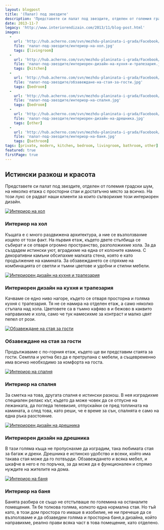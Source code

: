 ```yaml
---
layout: blogpost
title: '(Палат) под звездите'
description: 'Представете си палат под звездите, отделен от големия градски шум, на няколко етажа с просторни стаи и достатъчно място за всичко. На този лукс се радват наши клиенти за които сътворихме този интериорен дизайн.'
date: 2013-11-7
legacy: 'http://www.interiorendizain.com/2013/11/blog-post.html'
images:
  -
    url: 'http://hub.acherno.com/svn/mezhdu-planinata-i-grada/Facebook/01-h_f.jpg'
    file: 'палат-под-звездите/интериор-на-хол.jpg'
    tags: [livingroom]
  -
    url: 'http://hub.acherno.com/svn/mezhdu-planinata-i-grada/Facebook/05-h_f.jpg'
    file: 'палат-под-звездите/интериорен-дизайн-на-кухня-и-трапезария.jpg'
    tags: [kitchen]
  -
    url: 'http://hub.acherno.com/svn/mezhdu-planinata-i-grada/Facebook/22-g_f.jpg'
    file: 'палат-под-звездите/обзавеждане-на-стая-за-гости.jpg'
    tags: [bedroom]
  -
    url: 'http://hub.acherno.com/svn/mezhdu-planinata-i-grada/Facebook/36-s_f.jpg'
    file: 'палат-под-звездите/интериор-на-спалня.jpg'
    tags: [bedroom]
  -
    url: 'http://hub.acherno.com/svn/mezhdu-planinata-i-grada/Facebook/26.1-d.jpg'
    file: 'палат-под-звездите/интериорен-дизайн-на-дрешника.jpg'
    tags: [other]
  - 
    url: 'http://hub.acherno.com/svn/mezhdu-planinata-i-grada/Facebook/38.11-b.jpg'
    file: 'палат-под-звездите/интериор-на-баня.jpg'
    tags: [bathroom]
tags: [private, modern, kitchen, bedroom, livingroom, bathroom, other]
featured: true
firstPage: true
---
```

## **Истински разкош** и **красота**
Представете си палат под звездите, отделен от големия градски шум, на няколко етажа с просторни стаи и достатъчно място за всичко. На този лукс се радват наши клиенти за които сътворихме този интериорен дизайн.

[![Интериор на хол](палат-под-звездите/интериор-на-хол.jpg)](http://acherno.bg/интериорен-дизайн/къща/между-планината-и-града/интериорен-дизайн.html)
### Интериор на **хол**

Къщата е с много раздвижена архитектура, а ние се възползвахме изцяло от този факт. На първия етаж, където двете стълбища се събират и се отваря огромно пространство, разположихме хола. За да създадем истински уют, вградихме на една от колоните камина. С декоративни камъни обсипахме малката стена, която е като продължение на камината. За обзавеждането се спряхме на комбинацията от светли и тъмни цветове и удобни и стилни мебели.

[![Интериорен дизайн на кухня и трапезария](палат-под-звездите/интериорен-дизайн-на-кухня-и-трапезария.jpg)](http://acherno.bg/интериорен-дизайн/къща/между-планината-и-града/интериорен-дизайн.html)
### Интериорен дизайн на **кухня и трапезария**

Качваме се едно ниво нагоре, където се отваря просторна и голяма кухня с трапезария. Тя не се намира на отделен етаж, а само няколко стъпала над хола. Цветовете са в тъмно кафяво в и бежово в каквито направихме и хола, само че тук намесихме за контраст и малко цвят пепел от рози.

[![Обзавеждане на стая за гости](палат-под-звездите/обзавеждане-на-стая-за-гости.jpg)](http://acherno.bg/интериорен-дизайн/къща/между-планината-и-града/интериорен-дизайн.html)
### Обзавеждане на **стая за гости**

Продължаваме с по-горния етаж, където ще ви представим стаята за гости. Семпла и уютна без да е претрупана с мебели, а същевременно има всичко необходимо за комфорта на госта.

[![Интериор на спалня](палат-под-звездите/интериор-на-спалня.jpg)](http://acherno.bg/интериорен-дизайн/къща/между-планината-и-града/интериорен-дизайн.html)
### Интериор на **спалня**

За сметка на това, другата спалня е истински разкош. В нея изградихме специален релакс кът, където да може човек да се отпусне на лежанката, да погледа телевизия, отпускайки се пред топлината на камината, а след това, като реши, че е време за сън, спалнята е само на една ръка разстояние.

[![Интериорен дизайн на дрешника](палат-под-звездите/интериорен-дизайн-на-дрешника.jpg)](http://acherno.bg/интериорен-дизайн/къща/между-планината-и-града/интериорен-дизайн.html)
### Интериорен дизайн на **дрешника**

В тази голяма къща не пропуснахме да изградим, така любимата стая за багаж и дрехи. Дрешника е истинско удобство и всеки, който има такава стая може да го потвърди. Обзавеждането и всяка мебел, и шкафче в него е по поръчка, за да може да е функционален и спрямо нуждите на жителите на дома.

[![Интериор на баня](палат-под-звездите/интериор-на-баня.jpg)](http://acherno.bg/интериорен-дизайн/къща/между-планината-и-града/интериорен-дизайн.html)
### Интериор на **баня**

Банята разбира се също не отстъпваше по големина на останалите помещения. Тя бе толкова голяма, колкото една нормална стая. Но тъй като, в този дом простора го имаше в изобилие, не ни пречеше да се възползваме и да обзаведем голяма и просторна баня,а дизайна, който направихме, реално прави всяка част в това помещение, като отделено.